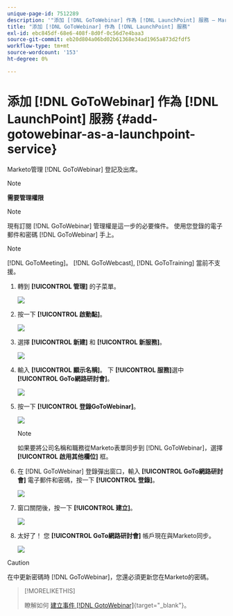 ```yaml
---
unique-page-id: 7512289
description: '"添加 [!DNL GoToWebinar] 作為 [!DNL LaunchPoint] 服務 — Marketo文檔 — 產品文檔」'
title: "添加 [!DNL GoToWebinar] 作為 [!DNL LaunchPoint] 服務"
exl-id: ebc845df-68e6-408f-8d0f-0c56d7e4baa3
source-git-commit: eb20d804a06bd02b61368e34ad1965a873d2fdf5
workflow-type: tm+mt
source-wordcount: '153'
ht-degree: 0%

---
```


# 添加 [!DNL GoToWebinar] 作為 [!DNL LaunchPoint] 服務 {#add-gotowebinar-as-a-launchpoint-service}

Marketo管理 [!DNL GoToWebinar] 登記及出席。

>[!NOTE]
>
>**需要管理權限**

>[!NOTE]
>
>現有訂閱 [!DNL GoToWebinar] 管理權是這一步的必要條件。 使用您登錄的電子郵件和密碼 [!DNL GoToWebinar] 手上。

>[!NOTE]
>
>[!DNL GoToMeeting]。 [!DNL GoToWebcast], [!DNL GoToTraining] 當前不支援。

1. 轉到 **[!UICONTROL 管理]** 的子菜單。

   ![](assets/add-gotowebinar-as-a-launchpoint-service-1.png)

1. 按一下 **[!UICONTROL 啟動點]**。

   ![](assets/add-gotowebinar-as-a-launchpoint-service-2.png)

1. 選擇 **[!UICONTROL 新建]** 和 **[!UICONTROL 新服務]**。

   ![](assets/add-gotowebinar-as-a-launchpoint-service-3.png)

1. 輸入 **[!UICONTROL 顯示名稱]**。 下 **[!UICONTROL 服務]**&#x200B;選中 **[!UICONTROL GoTo網路研討會]**。

   ![](assets/add-gotowebinar-as-a-launchpoint-service-4.png)

1. 按一下 **[!UICONTROL 登錄GoToWebinar]**。

   ![](assets/add-gotowebinar-as-a-launchpoint-service-5.png)

   >[!NOTE]
   >
   >如果要將公司名稱和職務從Marketo表單同步到 [!DNL GoToWebinar]，選擇 **[!UICONTROL 啟用其他欄位]** 框。

1. 在 [!DNL GoToWebinar] 登錄彈出窗口，輸入 **[!UICONTROL GoTo網路研討會]** 電子郵件和密碼，按一下 **[!UICONTROL 登錄]**。

   ![](assets/add-gotowebinar-as-a-launchpoint-service-6.png)

1. 窗口關閉後，按一下 **[!UICONTROL 建立]**。

   ![](assets/add-gotowebinar-as-a-launchpoint-service-7.png)

1. 太好了！ 您 **[!UICONTROL GoTo網路研討會]** 帳戶現在與Marketo同步。

   ![](assets/add-gotowebinar-as-a-launchpoint-service-8.png)

>[!CAUTION]
>
>在中更新密碼時 [!DNL GoToWebinar]，您還必須更新您在Marketo的密碼。

>[!MORELIKETHIS]
>
>瞭解如何 [建立事件 [!DNL GotoWebinar]](/help/marketo/product-docs/demand-generation/events/create-an-event/create-an-event-with-gotowebinar.md){target="_blank"}。
